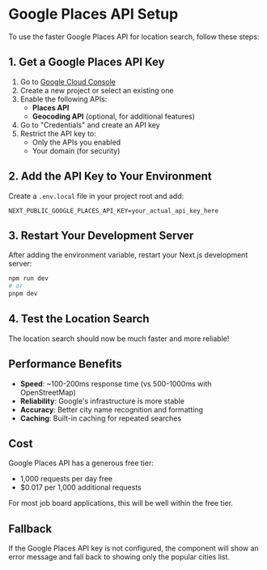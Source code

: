 # Google Places API Setup

To use the faster Google Places API for location search, follow these steps:

## 1. Get a Google Places API Key

1. Go to [Google Cloud Console](https://console.cloud.google.com/)
2. Create a new project or select an existing one
3. Enable the following APIs:
   - **Places API**
   - **Geocoding API** (optional, for additional features)
4. Go to "Credentials" and create an API key
5. Restrict the API key to:
   - Only the APIs you enabled
   - Your domain (for security)

## 2. Add the API Key to Your Environment

Create a `.env.local` file in your project root and add:

```env
NEXT_PUBLIC_GOOGLE_PLACES_API_KEY=your_actual_api_key_here
```

## 3. Restart Your Development Server

After adding the environment variable, restart your Next.js development server:

```bash
npm run dev
# or
pnpm dev
```

## 4. Test the Location Search

The location search should now be much faster and more reliable!

## Performance Benefits

- **Speed**: ~100-200ms response time (vs 500-1000ms with OpenStreetMap)
- **Reliability**: Google's infrastructure is more stable
- **Accuracy**: Better city name recognition and formatting
- **Caching**: Built-in caching for repeated searches

## Cost

Google Places API has a generous free tier:
- 1,000 requests per day free
- $0.017 per 1,000 additional requests

For most job board applications, this will be well within the free tier.

## Fallback

If the Google Places API key is not configured, the component will show an error message and fall back to showing only the popular cities list. 
